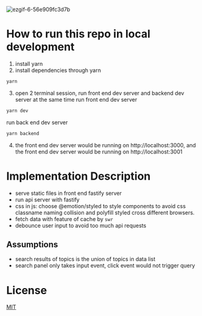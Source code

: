 ![ezgif-6-56e909fc3d7b](https://user-images.githubusercontent.com/10210800/130650822-0561d33d-cc85-4e8a-91c5-bf1dc84af11f.gif)

# How to run this repo in local development
1. install yarn
2. install dependencies through yarn
```bash
yarn
```
3. open 2 terminal session, run front end dev server and backend dev server at the same time
run front end dev server
```bash
yarn dev
```
run back end dev server
```bash
yarn backend
```
4. the front end dev server would be running on http://localhost:3000, and the front end dev server would be running on http://localhost:3001

# Implementation Description
* serve static files in front end fastify server
* run api server with fastify
* css in js: choose @emotion/styled to style components to avoid css classname naming collision and polyfill styled cross different browsers.
* fetch data with feature of cache by `swr`
* debounce user input to avoid too much api requests

## Assumptions
* search results of topics is the union of topics in data list
* search panel only takes input event, click event would not trigger query

# License
[MIT](LICENSE)
